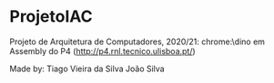 # ProjetoIAC

Projeto de Arquitetura de Computadores, 2020/21:
chrome:\\dino em Assembly do P4 (http://p4.rnl.tecnico.ulisboa.pt/)

Made by: Tiago Vieira da Silva
         João Silva
